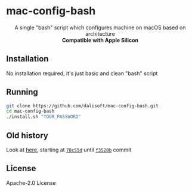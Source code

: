 # mac-config-bash

<p align='center'>A single "bash" script which configures machine on macOS based on architecture<br/><b>Compatible with Apple Silicon</b></p>

## Installation

No installation required, it's just basic and clean "bash" script

## Running

```bash
git clone https://github.com/dalisoft/mac-config-bash.git
cd mac-config-bash
./install.sh "YOUR_PASSWORD"
```

## Old history

Look at [here](https://github.com/dalisoft/config/commits/master), starting at [`78c55d`](https://github.com/dalisoft/config/commit/78c55d1182d93ccde8b5a82958ee3afbbbf9e2bd) until [`f3520b`](https://github.com/dalisoft/config/commit/f3520b3ca013d855f2b02d00af0ee5d7bd43086a) commit

## License

Apache-2.0 License
